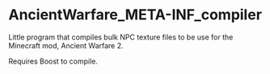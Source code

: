 # AncientWarfare_META-INF_compiler
Little program that compiles bulk NPC texture files to be use for the Minecraft mod, Ancient Warfare 2. 

Requires Boost to compile. 
